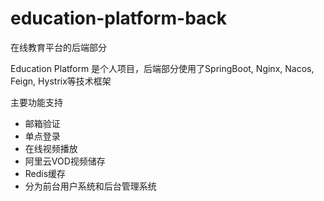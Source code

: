 # education-platform-back

在线教育平台的后端部分

Education Platform 是个人项目，后端部分使用了SpringBoot, Nginx, Nacos, Feign, Hystrix等技术框架

主要功能支持

- 邮箱验证
- 单点登录
- 在线视频播放
- 阿里云VOD视频储存
- Redis缓存
- 分为前台用户系统和后台管理系统

